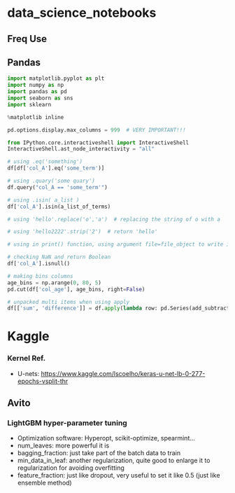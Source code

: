 # data_science_notebooks

## Freq Use

## Pandas
```python
import matplotlib.pyplot as plt
import numpy as np
import pandas as pd
import seaborn as sns
import sklearn

%matplotlib inline

pd.options.display.max_columns = 999  # VERY IMPORTANT!!!

from IPython.core.interactiveshell import InteractiveShell
InteractiveShell.ast_node_interactivity = "all"

# using .eq('something')
df[df['col_A'].eq('some_term')]

# using .quary('some quary')
df.query("col_A == 'some_term'")

# using .isin( a_list )
df['col_A'].isin(a_list_of_terms)

# using 'hello'.replace('o','a')  # replacing the string of o with a

# using 'hello2222'.strip('2')  # return 'hello'

# using in print() function, using argument file=file_object to write in a file

# checking NaN and return Boolean
df['col_A'].isnull() 

# making bins columns
age_bins = np.arange(0, 80, 5)
pd.cut(df['col_age'], age_bins, right=False)

# unpacked multi items when using apply
df[['sum', 'difference']] = df.apply(lambda row: pd.Series(add_subtract(row['a'], row['b'])), axis=1)

```

# Kaggle
### Kernel Ref.

- U-nets: https://www.kaggle.com/lscoelho/keras-u-net-lb-0-277-epochs-vsplit-thr

## Avito

### LightGBM hyper-parameter tuning
- Optimization software: Hyperopt, scikit-optimize, spearmint...
- num_leaves: more powerful it is
- bagging_fraction: just take part of the batch data to train
- min_data_in_leaf: another regularization, quite good to enlarge it to regularization for avoiding overfitting
- feature_fraction: just like dropout, very useful to set it like 0.5 (just like ensemble method)
